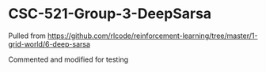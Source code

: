 # CSC-521-Group-3-DeepSarsa
Pulled from https://github.com/rlcode/reinforcement-learning/tree/master/1-grid-world/6-deep-sarsa

Commented and modified for testing
